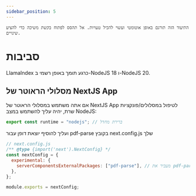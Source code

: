 ```yaml
---
sidebar_position: 5
---
```


`התיעוד הזה תורגם באופן אוטומטי ועשוי להכיל טעויות. אל תהסס לפתוח בקשת משיכה כדי להציע שינויים.`

# סביבות

LlamaIndex כרגע תומך באופן רשמי ב-NodeJS 18 ו-NodeJS 20.

## מסלולי הראוטר של NextJS App

אם אתה משתמש במסלולי הראוטר של NextJS App לטיפול במסלולים/פונקציות שרת, יהיה עליך להשתמש במצב NodeJS:

```js
export const runtime = "nodejs"; // ברירת מחדל
```

ועליך להוסיף יוצאת דופן עבור pdf-parse בקובץ next.config.js שלך

```js
// next.config.js
/** @type {import('next').NextConfig} */
const nextConfig = {
  experimental: {
    serverComponentsExternalPackages: ["pdf-parse"], // מעביר את pdf-parse למצב NodeJS האמיתי עם מסלולי הראוטר של NextJS App
  },
};

module.exports = nextConfig;
```
